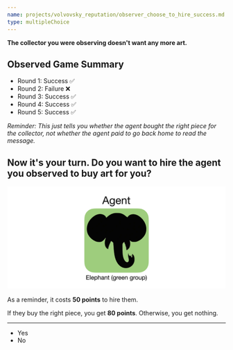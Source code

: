 ```yaml
---
name: projects/volvovsky_reputation/observer_choose_to_hire_success.md
type: multipleChoice
---
```


**The collector you were observing doesn't want any more art.**

## Observed Game Summary

- Round 1: Success ✅
- Round 2: Failure ❌
- Round 3: Success ✅
- Round 4: Success ✅
- Round 5: Success ✅

_Reminder: This just tells you whether the agent bought the right piece for the collector, not whether the agent paid to go back home to read the message._

## Now it's your turn. Do you want to hire the agent you observed to buy art for you?

![elephant image](projects/volvovsky_reputation/agent_elephant.jpg)

As a reminder, it costs **50 points** to hire them.

If they buy the right piece, you get **80 points**. Otherwise, you get nothing.

---

- Yes
- No
